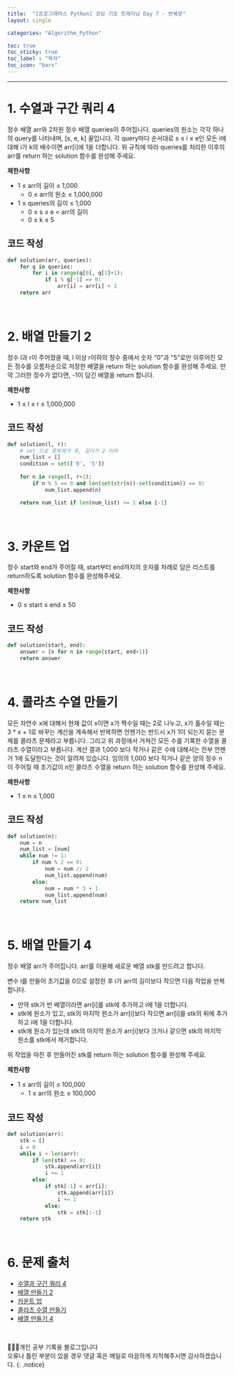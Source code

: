 ```yaml
---
title:  "[프로그래머스 Python] 코딩 기초 트레이닝 Day 7 - 반복문"
layout: single

categories: "Algorithm_Python"

toc: true
toc_sticky: true
toc_label : "목차"
toc_icon: "bars"
---
```


***

# 1. 수열과 구간 쿼리 4
정수 배열 arr와 2차원 정수 배열 queries이 주어집니다. queries의 원소는 각각 하나의 query를 나타내며, [s, e, k] 꼴입니다. 각 query마다 순서대로 s ≤ i ≤ e인 모든 i에 대해 i가 k의 배수이면 arr[i]에 1을 더합니다. 위 규칙에 따라 queries를 처리한 이후의 arr를 return 하는 solution 함수를 완성해 주세요.

**제한사항**
- 1 ≤ arr의 길이 ≤ 1,000
  - 0 ≤ arr의 원소 ≤ 1,000,000
- 1 ≤ queries의 길이 ≤ 1,000
  - 0 ≤ s ≤ e < arr의 길이
  - 0 ≤ k ≤ 5

## 코드 작성
```python
def solution(arr, queries):
    for q in queries:
        for i in range(q[0], q[1]+1):
            if i % q[-1] == 0:
                arr[i] = arr[i] + 1
    return arr
```

<br>

# 2. 배열 만들기 2
정수 l과 r이 주어졌을 때, l 이상 r이하의 정수 중에서 숫자 "0"과 "5"로만 이루어진 모든 정수를 오름차순으로 저장한 배열을 return 하는 solution 함수를 완성해 주세요. 만약 그러한 정수가 없다면, -1이 담긴 배열을 return 합니다.

**제한사항**
- 1 ≤ l ≤ r ≤ 1,000,000

## 코드 작성
```python
def solution(l, r):
    # set 으로 중복제거 후, 길이가 2 이하
    num_list = []
    condition = set(['0', '5'])
    
    for n in range(l, r+1):
        if n % 5 == 0 and len(set(str(n))-set(condition)) == 0:
            num_list.append(n)

    return num_list if len(num_list) >= 1 else [-1]
```

<br>

# 3. 카운트 업
정수 start와 end가 주어질 때, start부터 end까지의 숫자를 차례로 담은 리스트를 return하도록 solution 함수를 완성해주세요.

**제한사항**
- 0 ≤ start ≤ end ≤ 50

## 코드 작성
```python
def solution(start, end):
    answer = [n for n in range(start, end+1)]
    return answer
```

<br>

# 4. 콜라츠 수열 만들기
모든 자연수 x에 대해서 현재 값이 x이면 x가 짝수일 때는 2로 나누고, x가 홀수일 때는 3 * x + 1로 바꾸는 계산을 계속해서 반복하면 언젠가는 반드시 x가 1이 되는지 묻는 문제를 콜라츠 문제라고 부릅니다. 그리고 위 과정에서 거쳐간 모든 수를 기록한 수열을 콜라츠 수열이라고 부릅니다. 계산 결과 1,000 보다 작거나 같은 수에 대해서는 전부 언젠가 1에 도달한다는 것이 알려져 있습니다. 임의의 1,000 보다 작거나 같은 양의 정수 n이 주어질 때 초기값이 n인 콜라츠 수열을 return 하는 solution 함수를 완성해 주세요.

**제한사항**
- 1 ≤ n ≤ 1,000

## 코드 작성
```python
def solution(n):
    num = n
    num_list = [num]
    while num != 1:
        if num % 2 == 0: 
            num = num // 2
            num_list.append(num)
        else:
            num = num * 3 + 1
            num_list.append(num)
    return num_list
```

<br>

# 5. 배열 만들기 4
정수 배열 arr가 주어집니다. arr를 이용해 새로운 배열 stk를 만드려고 합니다.

변수 i를 만들어 초기값을 0으로 설정한 후 i가 arr의 길이보다 작으면 다음 작업을 반복합니다.
- 만약 stk가 빈 배열이라면 arr[i]를 stk에 추가하고 i에 1을 더합니다.
- stk에 원소가 있고, stk의 마지막 원소가 arr[i]보다 작으면 arr[i]를 stk의 뒤에 추가하고 i에 1을 더합니다.
- stk에 원소가 있는데 stk의 마지막 원소가 arr[i]보다 크거나 같으면 stk의 마지막 원소를 stk에서 제거합니다.

위 작업을 마친 후 만들어진 stk를 return 하는 solution 함수를 완성해 주세요.

**제한사항**
- 1 ≤ arr의 길이 ≤ 100,000
  - 1 ≤ arr의 원소 ≤ 100,000

## 코드 작성
```python
def solution(arr):
    stk = []
    i = 0
    while i < len(arr):
        if len(stk) == 0: 
            stk.append(arr[i])
            i += 1
        else:
            if stk[-1] < arr[i]:
                stk.append(arr[i])
                i += 1
            else:
                stk = stk[:-1]
    return stk
```

<br>

# 6. 문제 출처
- [수열과 구간 쿼리 4](https://school.programmers.co.kr/learn/courses/30/lessons/181922)
- [배열 만들기 2](https://school.programmers.co.kr/learn/courses/30/lessons/181921)
- [카운트 업](https://school.programmers.co.kr/learn/courses/30/lessons/181920)
- [콜라츠 수열 만들기](https://school.programmers.co.kr/learn/courses/30/lessons/181919)
- [배열 만들기 4](https://school.programmers.co.kr/learn/courses/30/lessons/181918)

<br>

👩🏻‍💻개인 공부 기록용 블로그입니다
<br>오류나 틀린 부분이 있을 경우 댓글 혹은 메일로 따끔하게 지적해주시면 감사하겠습니다.
{: .notice}